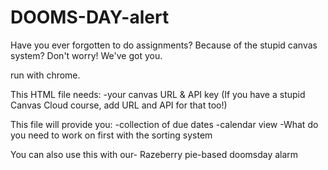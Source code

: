 # DOOMS-DAY-alert
Have you ever forgotten to do assignments? Because of the stupid canvas system? Don't worry! We've got you.

run with chrome.

This HTML file needs:
-your canvas URL & API key
(If you have a stupid Canvas Cloud course, add URL and API for that too!)

This file will provide you:
-collection of due dates
-calendar view
-What do you need to work on first with the sorting system

You can also use this with our-
Razeberry pie-based doomsday alarm
